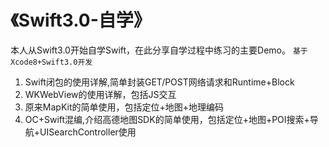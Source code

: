 # 《Swift3.0-自学》
本人从Swift3.0开始自学Swift，在此分享自学过程中练习的主要Demo。
`基于Xcode8+Swift3.0开发`

1. Swift闭包的使用详解,简单封装GET/POST网络请求和Runtime+Block
2. W KWebView的使用详解，包括JS交互 
3. 原来MapKit的简单使用，包括定位+地图+地理编码
4. OC+Swift混编,介绍高德地图SDK的简单使用，包括定位+地图+POI搜索+导航+UISearchController使用
